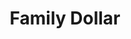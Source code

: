 ---
title: "Family Dollar"
url: /houston/family-dollar-imperial-valley-drive/
shop: variety store
---
